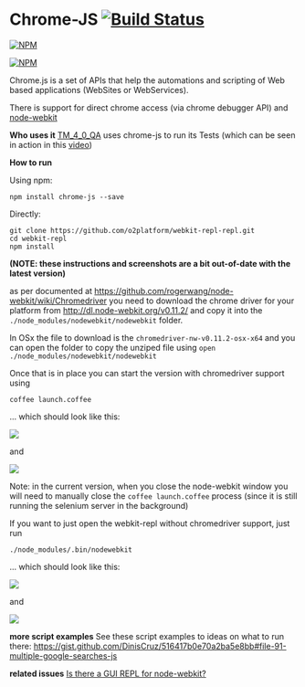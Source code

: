 Chrome-JS [![Build Status](https://travis-ci.org/o2platform/chrome-js.svg?branch=master)](https://travis-ci.org/o2platform/chrome-js)
==========

[![NPM](https://nodei.co/npm/chrome-js.png)](https://nodei.co/npm/chrome-js/)

[![NPM](https://nodei.co/npm-dl/chrome-js.png)](https://nodei.co/npm/chrome-js/)

Chrome.js is a set of APIs that help the automations and scripting of
Web based applications (WebSites or WebServices).

There is support for direct chrome access (via chrome debugger API) and
[node-webkit](https://github.com/rogerwang/node-webkit)


**Who uses it**
[TM_4_0_QA](https://github.com/TeamMentor/TM_4_0_QA) uses chrome-js to run its Tests (which can be seen in action in this [video](http://vimeo.com/116027788))


**How to run**

Using npm:

```
npm install chrome-js --save
```

Directly:

```
git clone https://github.com/o2platform/webkit-repl-repl.git
cd webkit-repl
npm install
```

**(NOTE: these instructions and screenshots are a bit out-of-date with the latest version)**

as per documented at https://github.com/rogerwang/node-webkit/wiki/Chromedriver you need to download the chrome driver for your platform
from http://dl.node-webkit.org/v0.11.2/ and copy it into the ```./node_modules/nodewebkit/nodewebkit``` folder.

In OSx the file to download is the ```chromedriver-nw-v0.11.2-osx-x64``` and you can open the folder to copy the unziped file using ```open ./node_modules/nodewebkit/nodewebkit```

Once that is in place you can start the version with chromedriver support using
```
coffee launch.coffee
```

... which should look like this:

![](https://cloud.githubusercontent.com/assets/656739/5246747/2af2d01c-7964-11e4-8747-3bdac1bda247.png)

and

![](https://cloud.githubusercontent.com/assets/656739/5246763/60e65c2a-7964-11e4-8104-eaaa880d0460.png)

Note: in the current version, when you close the node-webkit window you will need to manually close the ```coffee launch.coffee``` process (since it is still running the
selenium server in the background)

If you want to just open the webkit-repl without chromedriver support, just run

```
./node_modules/.bin/nodewebkit
```

... which should look like this:

![](https://cloud.githubusercontent.com/assets/656739/5246790/a68089ae-7964-11e4-9f0f-175cf9c3bc9c.png)

and

![](https://cloud.githubusercontent.com/assets/656739/5246824/e7fd8814-7964-11e4-8da4-8741b591885f.png)


**more script examples**
See these script examples to ideas on what to run there:  https://gist.github.com/DinisCruz/516417b0e70a2ba5e8bb#file-91-multiple-google-searches-js

**related issues**
[Is there a GUI REPL for node-webkit?](https://github.com/rogerwang/node-webkit/issues/2702)
